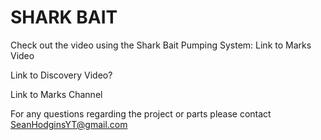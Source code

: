 # SHARK BAIT

Check out the video using the Shark Bait Pumping System:
Link to Marks Video

Link to Discovery Video?

Link to Marks Channel

For any questions regarding the project or parts please contact SeanHodginsYT@gmail.com
